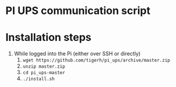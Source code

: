 # PI UPS communication script

# Installation steps

1. While logged into the Pi (either over SSH or directly)
   1. `wget https://github.com/tigerh/pi_ups/archive/master.zip`
   2. `unzip master.zip`
   3. `cd pi_ups-master`
   4. `./install.sh`
